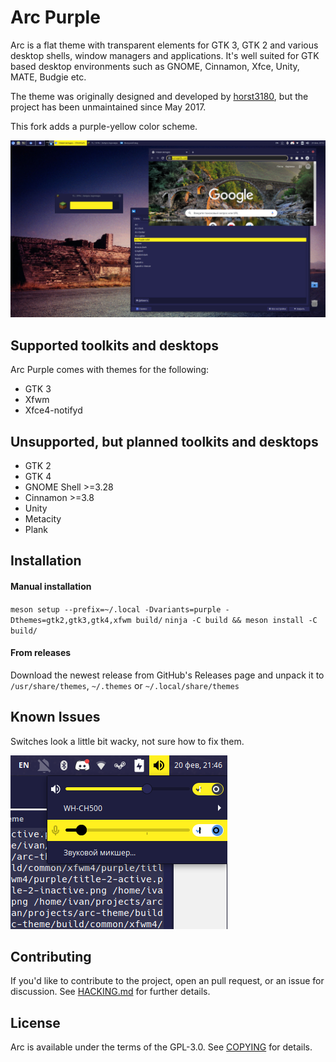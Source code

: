 # Arc Purple

Arc is a flat theme with transparent elements for GTK 3, GTK 2 and various desktop shells, window managers and applications. It's well suited for GTK based desktop environments such as GNOME, Cinnamon, Xfce, Unity, MATE, Budgie etc.

The theme was originally designed and developed by [horst3180](https://github.com/horst3180/arc-theme), but the project has been unmaintained since May 2017.

This fork adds a purple-yellow color scheme.

![A screenshot of the Arc-Purple theme](pic.png)

## Supported toolkits and desktops

Arc Purple comes with themes for the following:
* GTK 3
* Xfwm
* Xfce4-notifyd

## Unsupported, but planned toolkits and desktops

* GTK 2
* GTK 4
* GNOME Shell >=3.28
* Cinnamon >=3.8
* Unity
* Metacity
* Plank

## Installation

#### Manual installation

`meson setup --prefix=~/.local -Dvariants=purple -Dthemes=gtk2,gtk3,gtk4,xfwm build/`
`ninja -C build && meson install -C build/`

#### From releases

Download the newest release from GitHub's Releases page and unpack it to `/usr/share/themes`, `~/.themes` or `~/.local/share/themes`

## Known Issues

Switches look a little bit wacky, not sure how to fix them.

![Issue](issue.png)

## Contributing

If you'd like to contribute to the project, open an pull request, or an issue for discussion. See [HACKING.md](https://github.com/rndtrash/arc-purple/blob/master/HACKING.md) for further details.

## License

Arc is available under the terms of the GPL-3.0. See [COPYING](https://github.com/rndtrash/arc-purple/blob/master/COPYING) for details.
